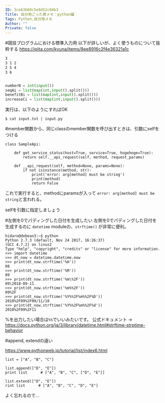 ```yaml
---
ID: 3ce63b60c5e8d52c04b3
Title: 自分用ごった煮メモ：python編
Tags: Python,自分用メモ
Author: ""
Private: false
---
```


#競技プログラムにおける標準入力用
以下が詳しいが、よく使うものについて抜粋する
https://qiita.com/kyuna/items/8ee8916c2f4e36321a1c

```input.txt
3
3 1 2
2 5 4
3 6
```

```input.py

numberN = int(input())
seqAi = list(map(int,input().split()))
benefitBi = list(map(int,input().split()))
increaseCi = list(map(int,input().split()))
```

実行は、以下のようにすればOK

```
$ cat input.txt | input.py
```



#member関数から、同じclassのmember関数を呼び出すときは、引数にselfをつける

```
class SampleApi:

    def get_service_status(host=True, service=True, hogehoge=True):
        return self.__api_request(self, method, request_params)

    def __api_request(self, method=None, params=None):
        if not isinstance(method, str):
            print('error: arg[method] must be string')
            print(method)
            return False
```
これで実行すると、methodにparamsが入って
`error: arg[method] must be string`と言われる。

selfを引数に指定しましょう



#左側を0でパディングした日付を生成したい
左側を0でパディングした日付を生成するのに
`datetime` moduleの、`strftime()`
が非常に便利。

```
hidaro@debean3:~$ python  
Python 2.7.3 (default, Nov 24 2017, 16:26:37) 
[GCC 4.7.2] on linux2
Type "help", "copyright", "credits" or "license" for more information.
>>> import datetime
>>> dt_now = datetime.datetime.now
>>> print(dt_now.strftime('%H'))
08
>>> print(dt_now.strftime('%M'))
09
>>> print(dt_now.strftime('%m\%2F'))
09\2018-09-11
>>> print(dt_now.strftime('%m%%2F'))
09%2F
>>> print(dt_now.strftime('%Y%%2F%m%%2F%D'))
2018%2F09%2F09/11/18
>>> print(dt_now.strftime('%Y%%2F%m%%2F%d'))
2018%2F09%2F11
```

%を出力したい場合は`%%`でいいみたいです。
公式ドキュメント -> https://docs.python.org/ja/3/library/datetime.html#strftime-strptime-behavior

#append, extendの違い

https://www.pythonweb.jp/tutorial/list/index6.html

```
list = ["A", "B", "C"]

list.append(["D", "E"])
print list      # ["A", "B", "C", ["D", "E"]]

list.extend(["D", "E"])
rint list      # ["A", "B", "C", "D", "E"]
```

よく忘れるので...
